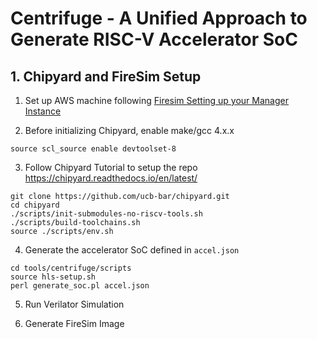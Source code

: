 # Centrifuge - A Unified Approach to Generate RISC-V Accelerator SoC 

## 1. Chipyard and FireSim Setup 
1) Set up AWS machine following [Firesim Setting up your Manager Instance](https://docs.fires.im/en/latest/Initial-Setup/Setting-up-your-Manager-Instance.html)

2) Before initializing Chipyard, enable make/gcc 4.x.x
```
source scl_source enable devtoolset-8 
```

3) Follow Chipyard Tutorial to setup the repo 
https://chipyard.readthedocs.io/en/latest/

```
git clone https://github.com/ucb-bar/chipyard.git
cd chipyard
./scripts/init-submodules-no-riscv-tools.sh
./scripts/build-toolchains.sh
source ./scripts/env.sh
```

4) Generate the accelerator SoC defined in `accel.json`
```
cd tools/centrifuge/scripts
source hls-setup.sh
perl generate_soc.pl accel.json
```

5) Run Verilator Simulation 

6) Generate FireSim Image

